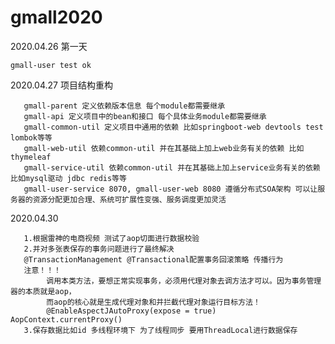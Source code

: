 # gmall2020

2020.04.26 第一天
    
    gmall-user test ok 
    
2020.04.27 项目结构重构
    
       gmall-parent 定义依赖版本信息 每个module都需要继承
       gmall-api 定义项目中的bean和接口 每个具体业务module都需要继承
       gmall-common-util 定义项目中通用的依赖 比如springboot-web devtools test lombok等等
       gmall-web-util 依赖common-util 并在其基础上加上web业务有关的依赖 比如thymeleaf
       gmall-service-util 依赖common-util 并在其基础上加上service业务有关的依赖 比如mysql驱动 jdbc redis等等
       gmall-user-service 8070, gmall-user-web 8080 遵循分布式SOA架构 可以让服务器的资源分配更加合理、系统可扩展性变强、服务调度更加灵活
   
 2020.04.30
       
       1.根据雷神的电商视频 测试了aop切面进行数据校验
       2.并对多张表保存的事务问题进行了最终解决 
       @TransactionManagement @Transactional配置事务回滚策略 传播行为
       注意！！！
            调用本类方法，要想正常实现事务，必须用代理对象去调方法才可以。因为事务管理器的本质就是aop，
            而aop的核心就是生成代理对象和并拦截代理对象运行目标方法！
            @EnableAspectJAutoProxy(expose = true) AopContext.currentProxy()
       3.保存数据比如id 多线程环境下 为了线程同步 要用ThreadLocal进行数据保存